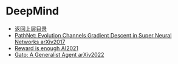 # DeepMind

- [返回上层目录](../industry-application.md)
- [PathNet: Evolution Channels Gradient Descent in Super Neural Networks  arXiv2017](pathnet/PathNet：Evolution-Channels-Gradient-Descent-in-Super-Neural-Networks.md)
- [Reward is enough AI2021](reward-is-enough/Reward-is-enough.md)
- [Gato: A Generalist Agent arXiv2022](gato/A-Generalist-Agent.md)

